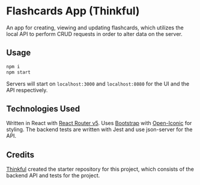 # Flashcards App (Thinkful)

An app for creating, viewing and updating flashcards, which utilizes the local API to perform CRUD requests in order to alter data on the server.

## Usage

```bash
npm i
npm start
```

Servers will start on `localhost:3000` and `localhost:8080` for the UI and the API respectively.

## Technologies Used

Written in React with [React Router v5](https://reactrouter.com/). Uses [Bootstrap](https://getbootstrap.com/) with [Open-Iconic](https://useiconic.com/open) for styling. The backend tests are written with Jest and use json-server for the API.

## Credits

[Thinkful](https://www.thinkful.com/) created the starter repository for this project, which consists of the backend API and tests for the project.

